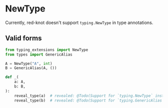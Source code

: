 # NewType

Currently, red-knot doesn't support `typing.NewType` in type annotations.

## Valid forms

```py
from typing_extensions import NewType
from types import GenericAlias

A = NewType("A", int)
B = GenericAlias(A, ())

def _(
    a: A,
    b: B,
):
    reveal_type(a)  # revealed: @Todo(Support for `typing.NewType` instances in type expressions)
    reveal_type(b)  # revealed: @Todo(Support for `typing.GenericAlias` instances in type expressions)
```

